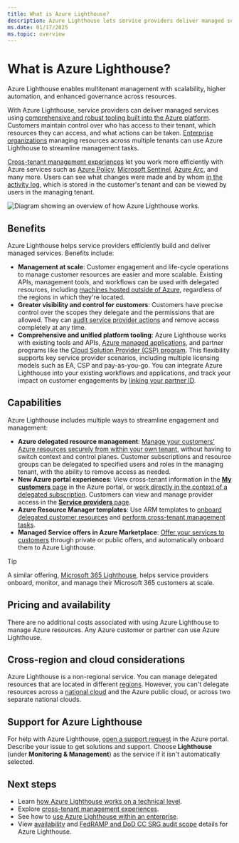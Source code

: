 ```yaml
---
title: What is Azure Lighthouse?
description: Azure Lighthouse lets service providers deliver managed services for their customers with higher automation and efficiency at scale.
ms.date: 01/17/2025
ms.topic: overview
---
```


# What is Azure Lighthouse?

Azure Lighthouse enables multitenant management with scalability, higher automation, and enhanced governance across resources.

With Azure Lighthouse, service providers can deliver managed services using [comprehensive and robust tooling built into the Azure platform](concepts/architecture.md). Customers maintain control over who has access to their tenant, which resources they can access, and what actions can be taken. [Enterprise organizations](concepts/enterprise.md) managing resources across multiple tenants can use Azure Lighthouse to streamline management tasks.

[Cross-tenant management experiences](concepts/cross-tenant-management-experience.md) let you work more efficiently with Azure services such as [Azure Policy](how-to/policy-at-scale.md), [Microsoft Sentinel](how-to/manage-sentinel-workspaces.md), [Azure Arc](how-to/manage-hybrid-infrastructure-arc.md), and many more. Users can see what changes were made and by whom [in the activity log](how-to/view-service-provider-activity.md), which is stored in the customer's tenant and can be viewed by users in the managing tenant.

![Diagram showing an overview of how Azure Lighthouse works.](media/azure-lighthouse-overview.jpg)

## Benefits

Azure Lighthouse helps service providers efficiently build and deliver managed services. Benefits include:

- **Management at scale**: Customer engagement and life-cycle operations to manage customer resources are easier and more scalable. Existing APIs, management tools, and workflows can be used with delegated resources, including [machines hosted outside of Azure](how-to/manage-hybrid-infrastructure-arc.md), regardless of the regions in which they're located.
- **Greater visibility and control for customers**: Customers have precise control over the scopes they delegate and the permissions that are allowed. They can [audit service provider actions](how-to/view-service-provider-activity.md) and remove access completely at any time.
- **Comprehensive and unified platform tooling**: Azure Lighthouse works with existing tools and APIs, [Azure managed applications](concepts/managed-applications.md), and partner programs like the [Cloud Solution Provider (CSP) program](concepts/cloud-solution-provider.md). This flexibility supports key service provider scenarios, including multiple licensing models such as EA, CSP and pay-as-you-go. You can integrate Azure Lighthouse into your existing workflows and applications, and track your impact on customer engagements by [linking your partner ID](/azure/cost-management-billing/manage/link-partner-id).

## Capabilities

Azure Lighthouse includes multiple ways to streamline engagement and management:

- **Azure delegated resource management**: [Manage your customers' Azure resources securely from within your own tenant](concepts/architecture.md), without having to switch context and control planes. Customer subscriptions and resource groups can be delegated to specified users and roles in the managing tenant, with the ability to remove access as needed.
- **New Azure portal experiences**: View cross-tenant information in the [**My customers** page](how-to/view-manage-customers.md) in the Azure portal, or [work directly in the context of a delegated subscription](how-to/view-manage-customers.md#work-in-the-context-of-a-delegated-subscription). Customers can view and manage provider access in the [**Service providers** page](how-to/view-manage-service-providers.md).
- **Azure Resource Manager templates**: Use ARM templates to [onboard delegated customer resources](how-to/onboard-customer.md) and [perform cross-tenant management tasks](samples/index.md).
- **Managed Service offers in Azure Marketplace**: [Offer your services to customers](concepts/managed-services-offers.md) through private or public offers, and automatically onboard them to Azure Lighthouse.

> [!TIP]
> A similar offering, [Microsoft 365 Lighthouse](/microsoft-365/lighthouse/m365-lighthouse-overview), helps service providers onboard, monitor, and manage their Microsoft 365 customers at scale.

## Pricing and availability

There are no additional costs associated with using Azure Lighthouse to manage Azure resources. Any Azure customer or partner can use Azure Lighthouse.

## Cross-region and cloud considerations

Azure Lighthouse is a non-regional service. You can manage delegated resources that are located in different [regions](/azure/cloud-adoption-framework/ready/azure-setup-guide/regions). However, you can't delegate resources across a [national cloud](/entra/identity-platform/authentication-national-cloud) and the Azure public cloud, or across two separate national clouds.

## Support for Azure Lighthouse

For help with Azure Lighthouse, [open a support request](../azure-portal/supportability/how-to-create-azure-support-request.md) in the Azure portal. Describe your issue to get solutions and support. Choose **Lighthouse** (under **Monitoring & Management**) as the service if it isn't automatically selected.

## Next steps

- Learn [how Azure Lighthouse works on a technical level](concepts/architecture.md).
- Explore [cross-tenant management experiences](concepts/cross-tenant-management-experience.md).
- See how to [use Azure Lighthouse within an enterprise](concepts/enterprise.md).
- View [availability](https://azure.microsoft.com/global-infrastructure/services/?products=azure-lighthouse&regions=all) and [FedRAMP and DoD CC SRG audit scope](/azure/azure-government/compliance/azure-services-in-fedramp-auditscope) details for Azure Lighthouse.
